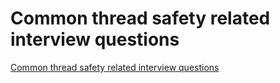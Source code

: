 # Common thread safety related interview questions
[Common thread safety related interview questions](https://aiwithcloud.com/2022/09/15/common_thread_safety_related_interview_questions/)